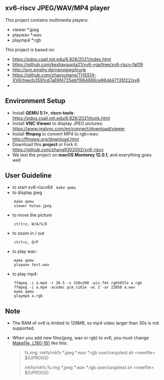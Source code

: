 ## xv6-riscv JPEG/WAV/MP4 player

This project contains multimedia players:
* viewer *.jpeg
* playwav *.wav
* playmp4 *.rgb

This project is based on:
* https://pdos.csail.mit.edu/6.828/2021/index.html
* https://github.com/keshavgupta21/xv6-vga/tree/xv6-riscv-fall19
* http://svn.emphy.de/nanojpeg/trunk
* https://github.com/zhaoyuhang/THSS14-XV6/tree/b3591cd7a69f4725ebf1964888ce86d447135f22/xv6
* 

## Environment Setup

* Install **QEMU 5.1+**, **riscv-tools**: 
https://pdos.csail.mit.edu/6.828/2021/tools.html
* Install **VNC Viewer** to display JPEG pictures:
  https://www.realvnc.com/en/connect/download/viewer
* Install **ffmpeg** to convert MP4 to rgb+wav:
  http://ffmpeg.org/download.html
* Download this **project** or Fork it: 
https://github.com/zhang9302002/xv6-riscv
* We test the project on **macOS Monterey 12.0.1**,
and everything goes well

## User Guideline
* to start xv6-riscv64
``` make qemu```
* to display jpeg
```shell
    make qemu 
    viewer hutao.jpeg
```
  
* to move the picture

```shell
    ctrl+z, W/A/S/D
```
* to zoom in / out

```shell
    ctrl+z, O/P
```

* to play wav:

```shell
    make qemu
    playwav test.wav
```

* to play mp4:

```shell
    ffmpeg -i a.mp4 -r 10.5 -s 320x200 -pix_fmt rgb565le a.rgb
    ffmpeg -i a.mp4 -acodec pcm_s161e -ac 2 -ar 22050 a.wav
    make qemu
    playmp4 a.rgb
```

## Note
* The RAM of xv6 is limited to 128MB, so mp4 video
larger than 30s is not supported.
* When you add new files(jpeg, wav or rgb) to xv6, 
you must change [Makefile, L180-181](https://github.com/zhang9302002/xv6-riscv/blob/master/Makefile#L180-L181)
like this:

    > fs.img: mkfs/mkfs *.jpeg *.wav *.rgb user/xargstest.sh &lt;newfile&gt;  $(UPROGS)
    >
    > mkfs/mkfs fs.img *.jpeg *.wav *.rgb user/xargstest.sh &lt;newfile&gt; $(UPROGS)